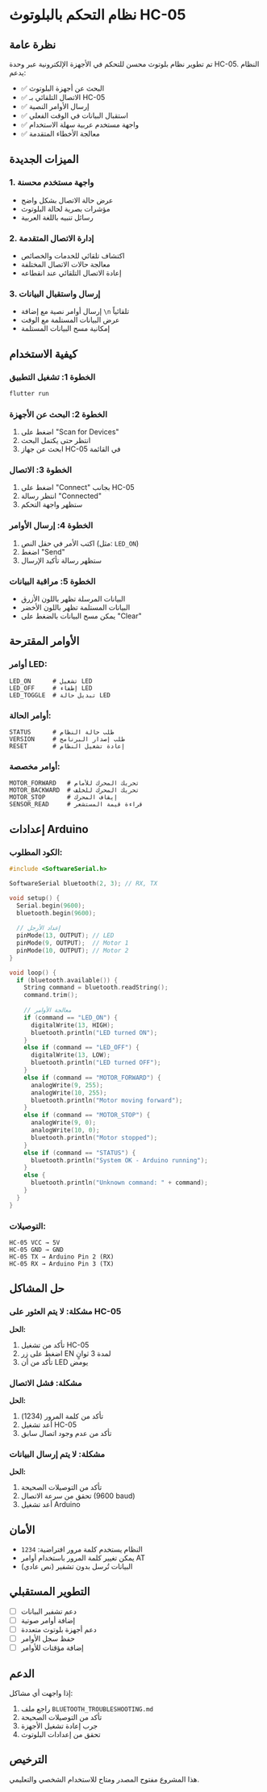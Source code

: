 # نظام التحكم بالبلوتوث HC-05

## نظرة عامة

تم تطوير نظام بلوتوث محسن للتحكم في الأجهزة الإلكترونية عبر وحدة HC-05. النظام يدعم:

- ✅ البحث عن أجهزة البلوتوث
- ✅ الاتصال التلقائي بـ HC-05
- ✅ إرسال الأوامر النصية
- ✅ استقبال البيانات في الوقت الفعلي
- ✅ واجهة مستخدم عربية سهلة الاستخدام
- ✅ معالجة الأخطاء المتقدمة

## الميزات الجديدة

### 1. واجهة مستخدم محسنة
- عرض حالة الاتصال بشكل واضح
- مؤشرات بصرية لحالة البلوتوث
- رسائل تنبيه باللغة العربية

### 2. إدارة الاتصال المتقدمة
- اكتشاف تلقائي للخدمات والخصائص
- معالجة حالات الاتصال المختلفة
- إعادة الاتصال التلقائي عند انقطاعه

### 3. إرسال واستقبال البيانات
- إرسال أوامر نصية مع إضافة `\n` تلقائياً
- عرض البيانات المستلمة مع الوقت
- إمكانية مسح البيانات المستلمة

## كيفية الاستخدام

### الخطوة 1: تشغيل التطبيق
```bash
flutter run
```

### الخطوة 2: البحث عن الأجهزة
1. اضغط على "Scan for Devices"
2. انتظر حتى يكتمل البحث
3. ابحث عن جهاز HC-05 في القائمة

### الخطوة 3: الاتصال
1. اضغط على "Connect" بجانب HC-05
2. انتظر رسالة "Connected"
3. ستظهر واجهة التحكم

### الخطوة 4: إرسال الأوامر
1. اكتب الأمر في حقل النص (مثل: `LED_ON`)
2. اضغط "Send"
3. ستظهر رسالة تأكيد الإرسال

### الخطوة 5: مراقبة البيانات
- البيانات المرسلة تظهر باللون الأزرق
- البيانات المستلمة تظهر باللون الأخضر
- يمكن مسح البيانات بالضغط على "Clear"

## الأوامر المقترحة

### أوامر LED:
```
LED_ON      # تشغيل LED
LED_OFF     # إطفاء LED
LED_TOGGLE  # تبديل حالة LED
```

### أوامر الحالة:
```
STATUS      # طلب حالة النظام
VERSION     # طلب إصدار البرنامج
RESET       # إعادة تشغيل النظام
```

### أوامر مخصصة:
```
MOTOR_FORWARD   # تحريك المحرك للأمام
MOTOR_BACKWARD  # تحريك المحرك للخلف
MOTOR_STOP      # إيقاف المحرك
SENSOR_READ     # قراءة قيمة المستشعر
```

## إعدادات Arduino

### الكود المطلوب:
```cpp
#include <SoftwareSerial.h>

SoftwareSerial bluetooth(2, 3); // RX, TX

void setup() {
  Serial.begin(9600);
  bluetooth.begin(9600);
  
  // إعداد الأرجل
  pinMode(13, OUTPUT); // LED
  pinMode(9, OUTPUT);  // Motor 1
  pinMode(10, OUTPUT); // Motor 2
}

void loop() {
  if (bluetooth.available()) {
    String command = bluetooth.readString();
    command.trim();
    
    // معالجة الأوامر
    if (command == "LED_ON") {
      digitalWrite(13, HIGH);
      bluetooth.println("LED turned ON");
    }
    else if (command == "LED_OFF") {
      digitalWrite(13, LOW);
      bluetooth.println("LED turned OFF");
    }
    else if (command == "MOTOR_FORWARD") {
      analogWrite(9, 255);
      analogWrite(10, 255);
      bluetooth.println("Motor moving forward");
    }
    else if (command == "MOTOR_STOP") {
      analogWrite(9, 0);
      analogWrite(10, 0);
      bluetooth.println("Motor stopped");
    }
    else if (command == "STATUS") {
      bluetooth.println("System OK - Arduino running");
    }
    else {
      bluetooth.println("Unknown command: " + command);
    }
  }
}
```

### التوصيلات:
```
HC-05 VCC → 5V
HC-05 GND → GND
HC-05 TX → Arduino Pin 2 (RX)
HC-05 RX → Arduino Pin 3 (TX)
```

## حل المشاكل

### مشكلة: لا يتم العثور على HC-05
**الحل:**
1. تأكد من تشغيل HC-05
2. اضغط على زر EN لمدة 3 ثوانٍ
3. تأكد من أن LED يومض

### مشكلة: فشل الاتصال
**الحل:**
1. تأكد من كلمة المرور (1234)
2. أعد تشغيل HC-05
3. تأكد من عدم وجود اتصال سابق

### مشكلة: لا يتم إرسال البيانات
**الحل:**
1. تأكد من التوصيلات الصحيحة
2. تحقق من سرعة الاتصال (9600 baud)
3. أعد تشغيل Arduino

## الأمان

- النظام يستخدم كلمة مرور افتراضية: `1234`
- يمكن تغيير كلمة المرور باستخدام أوامر AT
- البيانات تُرسل بدون تشفير (نص عادي)

## التطوير المستقبلي

- [ ] دعم تشفير البيانات
- [ ] إضافة أوامر صوتية
- [ ] دعم أجهزة بلوتوث متعددة
- [ ] حفظ سجل الأوامر
- [ ] إضافة مؤقتات للأوامر

## الدعم

إذا واجهت أي مشاكل:

1. راجع ملف `BLUETOOTH_TROUBLESHOOTING.md`
2. تأكد من التوصيلات الصحيحة
3. جرب إعادة تشغيل الأجهزة
4. تحقق من إعدادات البلوتوث

## الترخيص

هذا المشروع مفتوح المصدر ومتاح للاستخدام الشخصي والتعليمي.
